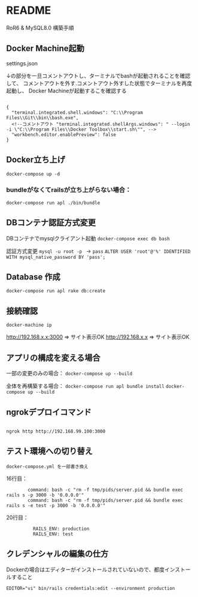 # README

RoR6 & MySQL8.0 構築手順

## Docker Machine起動

settings.json

↓の部分を一旦コメントアウトし、ターミナルでbashが起動されることを確認して、
コメントアウトを外す.コメントアウト外すした状態でターミナルを再度起動し、
Docker Machineが起動するこを確認する

```

{
  "terminal.integrated.shell.windows": "C:\\Program Files\\Git\\bin\\bash.exe",
  <!--コメントアウト "terminal.integrated.shellArgs.windows": " --login -i \"C:\\Program Files\\Docker Toolbox\\start.sh\"", -->
  "workbench.editor.enablePreview": false
}

```

## Docker立ち上げ

`docker-compose up -d`

### bundleがなくてrailsが立ち上がらない場合：
`docker-compose run apl ./bin/bundle`

## DBコンテナ認証方式変更

DBコンテナでmysqlクライアント起動
`docker-compose exec db bash`

認証方式変更
`mysql -u root -p ` → `pass`
`ALTER USER 'root'@'%' IDENTIFIED WITH mysql_native_password BY 'pass';`

## Database 作成

`docker-compose run apl rake db:create`

## 接続確認

`docker-machine ip`

http://192.168.x.x:3000 ⇒ サイト表示OK
http://192.168.x.x ⇒ サイト表示OK

## アプリの構成を変える場合

一部の変更のみの場合：
`docker-compose up --build`

全体を再構築する場合：
`docker-compose run apl bundle install`
`docker-compose up --build`

## ngrokデプロイコマンド

```

ngrok http http://192.168.99.100:3000

```

## テスト環境への切り替え

`docker-compose.yml を一部書き換え`

16行目：
```
        command: bash -c "rm -f tmp/pids/server.pid && bundle exec rails s -p 3000 -b '0.0.0.0'"
        command: bash -c "rm -f tmp/pids/server.pid && bundle exec rails s -e test -p 3000 -b '0.0.0.0'"
```

20行目：
```
          RAILS_ENV: production
          RAILS_ENV: test
```
## クレデンシャルの編集の仕方
Dockerの場合はエディターがインストールされていないので、都度インストールすること

```
EDITOR="vi" bin/rails credentials:edit --environment production
```

